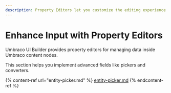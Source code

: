 ```yaml
---
description: Property Editors let you customize the editing experience in your collections.
---
```


# Enhance Input with Property Editors

Umbraco UI Builder provides property editors for managing data inside Umbraco content nodes.

This section helps you implement advanced fields like pickers and converters.

{% content-ref url="entity-picker.md" %}
[entity-picker.md](entity-picker.md)
{% endcontent-ref %}
